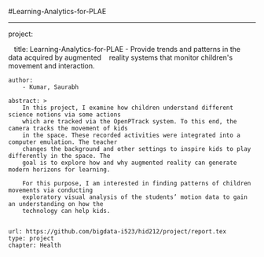 
#Learning-Analytics-for-PLAE

---
project:

    title:  Learning-Analytics-for-PLAE - Provide trends and patterns in the data acquired by augmented
    reality systems that monitor children's movement and interaction. 
    
    author:
        - Kumar, Saurabh    
    
    abstract: >
        In this project, I examine how children understand different science notions via some actions 
        which are tracked via the OpenPTrack system. To this end, the camera tracks the movement of kids
        in the space. These recorded activities were integrated into a computer emulation. The teacher 
        changes the background and other settings to inspire kids to play differently in the space. The 
        goal is to explore how and why augmented reality can generate modern horizons for learning. 
        
        For this purpose, I am interested in finding patterns of children movements via conducting 
        exploratory visual analysis of the students’ motion data to gain an understanding on how the
        technology can help kids.
    
    
    url: https://github.com/bigdata-i523/hid212/project/report.tex
    type: project
    chapter: Health
